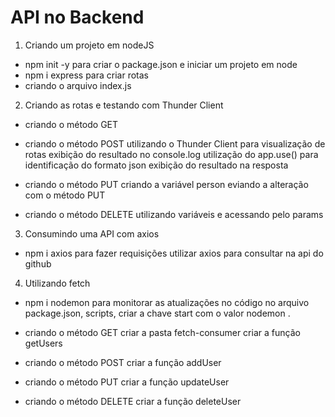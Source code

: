 # API no Backend

1. Criando um projeto em nodeJS
- npm init -y para criar o package.json e iniciar um projeto em node
- npm i express para criar rotas
- criando o arquivo index.js

2. Criando as rotas e testando com Thunder Client
- criando o método GET

- criando o método POST
  utilizando o Thunder Client para visualização de rotas
  exibição do resultado no console.log
  utilização do app.use() para identificação do formato json
  exibição do resultado na resposta

- criando o método PUT
  criando a variável person
  eviando a alteração com o método PUT

- criando o método DELETE
  utilizando variáveis e acessando pelo params

3. Consumindo uma API com axios
- npm i axios para fazer requisições
  utilizar axios para consultar na api do github

4. Utilizando fetch
- npm i nodemon para monitorar as atualizações no código
  no arquivo package.json, scripts, criar a chave start com o valor nodemon .

- criando o método GET
  criar a pasta fetch-consumer
  criar a função getUsers

- criando o método POST
  criar a função addUser

- criando o método PUT
  criar a função updateUser

- criando o método DELETE
  criar a função deleteUser